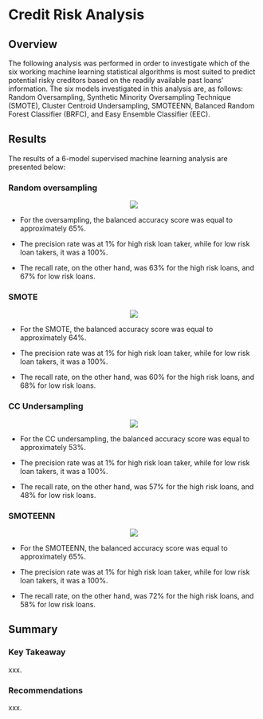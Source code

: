 # Credit Risk Analysis
## Overview
The following analysis was performed in order to investigate which of the six working machine learning statistical algorithms is most suited to predict potential risky creditors based on the readily available past loans' information. The six models investigated in this analysis are, as follows: Random Oversampling, Synthetic Minority Oversampling Technique (SMOTE), Cluster Centroid Undersampling, SMOTEENN, Balanced Random Forest Classifier (BRFC), and Easy Ensemble Classifier (EEC).

## Results
The results of a 6-model supervised machine learning analysis are presented below:
### Random oversampling
<p align="center">
  <img src="https://user-images.githubusercontent.com/99566803/174695699-581d5255-d5e6-4c89-894a-208fa0257407.png" />
</p>

* For the oversampling, the balanced accuracy score was equal to approximately 65%.

* The precision rate was at 1% for high risk loan taker, while for low risk loan takers, it was a 100%.

* The recall rate, on the other hand, was 63% for the high risk loans, and 67% for low risk loans.
### SMOTE
<p align="center">
  <img src="https://user-images.githubusercontent.com/99566803/174695712-3852d72b-40bd-45a1-85d9-806f59c37b73.png" />
</p>

* For the SMOTE, the balanced accuracy score was equal to approximately 64%.

* The precision rate was at 1% for high risk loan taker, while for low risk loan takers, it was a 100%.

* The recall rate, on the other hand, was 60% for the high risk loans, and 68% for low risk loans.
### CC Undersampling
<p align="center">
  <img src="https://user-images.githubusercontent.com/99566803/174695721-b2876f88-b25a-4766-a01e-9c5c03745251.png" />
</p>

* For the CC undersampling, the balanced accuracy score was equal to approximately 53%.

* The precision rate was at 1% for high risk loan taker, while for low risk loan takers, it was a 100%.

* The recall rate, on the other hand, was 57% for the high risk loans, and 48% for low risk loans.
### SMOTEENN
<p align="center">
  <img src="https://user-images.githubusercontent.com/99566803/174695739-3bc98557-c52e-41e5-a0ae-0e7b514fc889.png" />
</p>

* For the SMOTEENN, the balanced accuracy score was equal to approximately 65%.

* The precision rate was at 1% for high risk loan taker, while for low risk loan takers, it was a 100%.

* The recall rate, on the other hand, was 72% for the high risk loans, and 58% for low risk loans.

## Summary

### Key Takeaway
xxx.

### Recommendations
xxx.
